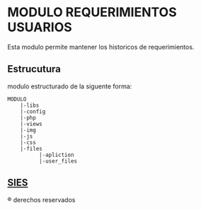 MODULO REQUERIMIENTOS USUARIOS
==========

Esta modulo permite mantener los historicos de requerimientos.

Estrucutura
--------------------
modulo estructurado de la siguente forma:

    MODULO
        |-libs
        |-config
        |-php
        |-views
        |-img
        |-js
        |-css
        |-files
              |-apliction
              |-user_files


[SIES](http://www.siesweb.com/)
--------------------
® derechos reservados